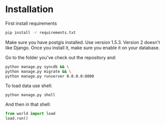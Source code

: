 Installation
============

First install requirements

```sh
pip install -r requirements.txt
```

Make sure you have postgis installed. Use version 1.5.3. Version 2 doesn't like Django. Once you install it, make sure you enable it on your database.

Go to the folder you've check out the repository and:

```sh
python manage.py syncdb && \
python manage.py migrate && \
python manage.py runserver 0.0.0.0:8000
```

To load data use shell:

```
python manage.py shell
```

And then in that shell:

```python
from world import load
load.run()
```
